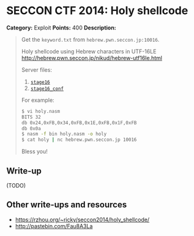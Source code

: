 # SECCON CTF 2014: Holy shellcode

**Category:** Exploit
**Points:** 400
**Description:**

> Get the `keyword.txt` from `hebrew.pwn.seccon.jp:10016`.
>
> Holy shellcode using Hebrew characters in UTF-16LE
<http://hebrew.pwn.seccon.jp/nikud/hebrew-utf16le.html>
>
> Server files:
>
> 1. [`stage16`](stage16)
> 2. [`stage16_conf`](stage16_conf)
>
> For example:
>
> ```bash
> $ vi holy.nasm
> BITS 32
> db 0x24,0xFB,0x34,0xFB,0x1E,0xFB,0x1F,0xFB
> db 0x0a
> $ nasm -f bin holy.nasm -o holy
> $ cat holy | nc hebrew.pwn.seccon.jp 10016
> ```
>
> Bless you!

## Write-up

(TODO)

## Other write-ups and resources

* <https://rzhou.org/~ricky/seccon2014/holy_shellcode/>
* <http://pastebin.com/Fau8A3La>
